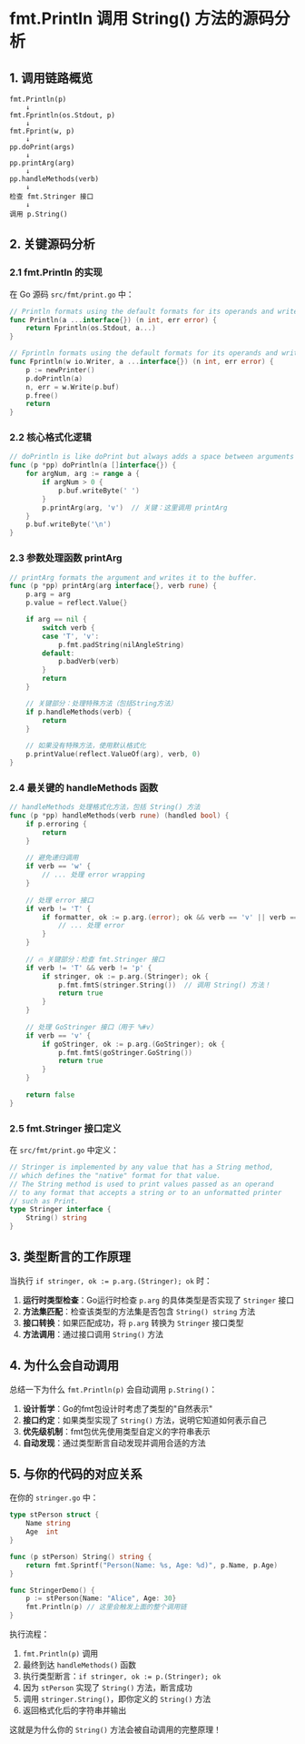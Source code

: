 # fmt.Println 调用 String() 方法的源码分析

## 1. 调用链路概览

```
fmt.Println(p) 
    ↓
fmt.Fprintln(os.Stdout, p)
    ↓  
fmt.Fprint(w, p)
    ↓
pp.doPrint(args)
    ↓
pp.printArg(arg)
    ↓
pp.handleMethods(verb)
    ↓
检查 fmt.Stringer 接口
    ↓
调用 p.String()
```

## 2. 关键源码分析

### 2.1 fmt.Println 的实现

在 Go 源码 `src/fmt/print.go` 中：

```go
// Println formats using the default formats for its operands and writes to standard output.
func Println(a ...interface{}) (n int, err error) {
    return Fprintln(os.Stdout, a...)
}

// Fprintln formats using the default formats for its operands and writes to w.
func Fprintln(w io.Writer, a ...interface{}) (n int, err error) {
    p := newPrinter()
    p.doPrintln(a)
    n, err = w.Write(p.buf)
    p.free()
    return
}
```

### 2.2 核心格式化逻辑

```go
// doPrintln is like doPrint but always adds a space between arguments and a newline after.
func (p *pp) doPrintln(a []interface{}) {
    for argNum, arg := range a {
        if argNum > 0 {
            p.buf.writeByte(' ')
        }
        p.printArg(arg, 'v')  // 关键：这里调用 printArg
    }
    p.buf.writeByte('\n')
}
```

### 2.3 参数处理函数 printArg

```go
// printArg formats the argument and writes it to the buffer.
func (p *pp) printArg(arg interface{}, verb rune) {
    p.arg = arg
    p.value = reflect.Value{}

    if arg == nil {
        switch verb {
        case 'T', 'v':
            p.fmt.padString(nilAngleString)
        default:
            p.badVerb(verb)
        }
        return
    }

    // 关键部分：处理特殊方法（包括String方法）
    if p.handleMethods(verb) {
        return
    }
    
    // 如果没有特殊方法，使用默认格式化
    p.printValue(reflect.ValueOf(arg), verb, 0)
}
```

### 2.4 最关键的 handleMethods 函数

```go
// handleMethods 处理格式化方法，包括 String() 方法
func (p *pp) handleMethods(verb rune) (handled bool) {
    if p.erroring {
        return
    }
    
    // 避免递归调用
    if verb == 'w' {
        // ... 处理 error wrapping
    }
    
    // 处理 error 接口
    if verb != 'T' {
        if formatter, ok := p.arg.(error); ok && verb == 'v' || verb == 's' || verb == 'q' {
            // ... 处理 error
        }
    }
    
    // 🔥 关键部分：检查 fmt.Stringer 接口
    if verb != 'T' && verb != 'p' {
        if stringer, ok := p.arg.(Stringer); ok {
            p.fmt.fmtS(stringer.String())  // 调用 String() 方法！
            return true
        }
    }
    
    // 处理 GoStringer 接口（用于 %#v）
    if verb == 'v' {
        if goStringer, ok := p.arg.(GoStringer); ok {
            p.fmt.fmtS(goStringer.GoString())
            return true
        }
    }
    
    return false
}
```

### 2.5 fmt.Stringer 接口定义

在 `src/fmt/print.go` 中定义：

```go
// Stringer is implemented by any value that has a String method,
// which defines the "native" format for that value.
// The String method is used to print values passed as an operand
// to any format that accepts a string or to an unformatted printer
// such as Print.
type Stringer interface {
    String() string
}
```

## 3. 类型断言的工作原理

当执行 `if stringer, ok := p.arg.(Stringer); ok` 时：

1. **运行时类型检查**：Go运行时检查 `p.arg` 的具体类型是否实现了 `Stringer` 接口
2. **方法集匹配**：检查该类型的方法集是否包含 `String() string` 方法
3. **接口转换**：如果匹配成功，将 `p.arg` 转换为 `Stringer` 接口类型
4. **方法调用**：通过接口调用 `String()` 方法

## 4. 为什么会自动调用

总结一下为什么 `fmt.Println(p)` 会自动调用 `p.String()`：

1. **设计哲学**：Go的fmt包设计时考虑了类型的"自然表示"
2. **接口约定**：如果类型实现了 `String()` 方法，说明它知道如何表示自己
3. **优先级机制**：fmt包优先使用类型自定义的字符串表示
4. **自动发现**：通过类型断言自动发现并调用合适的方法

## 5. 与你的代码的对应关系

在你的 `stringer.go` 中：

```go
type stPerson struct {
    Name string
    Age  int
}

func (p stPerson) String() string {
    return fmt.Sprintf("Person(Name: %s, Age: %d)", p.Name, p.Age)
}

func StringerDemo() {
    p := stPerson{Name: "Alice", Age: 30}
    fmt.Println(p) // 这里会触发上面的整个调用链
}
```

执行流程：
1. `fmt.Println(p)` 调用
2. 最终到达 `handleMethods()` 函数
3. 执行类型断言：`if stringer, ok := p.(Stringer); ok`
4. 因为 `stPerson` 实现了 `String()` 方法，断言成功
5. 调用 `stringer.String()`，即你定义的 `String()` 方法
6. 返回格式化后的字符串并输出

这就是为什么你的 `String()` 方法会被自动调用的完整原理！